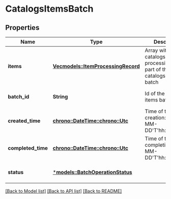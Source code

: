 # CatalogsItemsBatch

## Properties
Name | Type | Description | Notes
------------ | ------------- | ------------- | -------------
**items** | [**Vec<models::ItemProcessingRecord>**](ItemProcessingRecord.md) | Array with the catalogs items processing records part of the catalogs items batch | [optional] [default to None]
**batch_id** | **String** | Id of the catalogs items batch | [optional] [default to None]
**created_time** | [**chrono::DateTime::<chrono::Utc>**](DateTime.md) | Time of the batch creation: YYYY-MM-DD'T'hh:mm:ssTZD | [optional] [readonly] [default to None]
**completed_time** | [**chrono::DateTime::<chrono::Utc>**](DateTime.md) | Time of the batch completion: YYYY-MM-DD'T'hh:mm:ssTZD | [optional] [readonly] [default to None]
**status** | [***models::BatchOperationStatus**](BatchOperationStatus.md) |  | [optional] [default to None]

[[Back to Model list]](../README.md#documentation-for-models) [[Back to API list]](../README.md#documentation-for-api-endpoints) [[Back to README]](../README.md)


